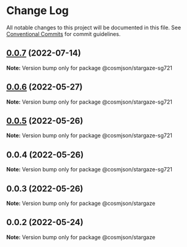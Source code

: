 # Change Log

All notable changes to this project will be documented in this file.
See [Conventional Commits](https://conventionalcommits.org) for commit guidelines.

## [0.0.7](https://github.com/cosmology-tech/cosmjson/compare/@cosmjson/stargaze-sg721@0.0.6...@cosmjson/stargaze-sg721@0.0.7) (2022-07-14)

**Note:** Version bump only for package @cosmjson/stargaze-sg721





## [0.0.6](https://github.com/cosmology-tech/cosmjson/compare/@cosmjson/stargaze-sg721@0.0.5...@cosmjson/stargaze-sg721@0.0.6) (2022-05-27)

**Note:** Version bump only for package @cosmjson/stargaze-sg721





## [0.0.5](https://github.com/cosmology-tech/cosmjson/compare/@cosmjson/stargaze-sg721@0.0.4...@cosmjson/stargaze-sg721@0.0.5) (2022-05-26)

**Note:** Version bump only for package @cosmjson/stargaze-sg721





## 0.0.4 (2022-05-26)

**Note:** Version bump only for package @cosmjson/stargaze-sg721





## 0.0.3 (2022-05-26)

**Note:** Version bump only for package @cosmjson/stargaze





## 0.0.2 (2022-05-24)

**Note:** Version bump only for package @cosmjson/stargaze
